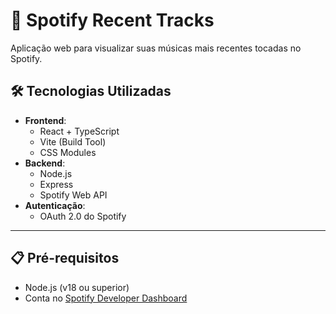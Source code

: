 # 🎵 Spotify Recent Tracks

Aplicação web para visualizar suas músicas mais recentes tocadas no Spotify.

## 🛠️ Tecnologias Utilizadas
- **Frontend**:
  - React + TypeScript
  - Vite (Build Tool)
  - CSS Modules
- **Backend**:
  - Node.js
  - Express
  - Spotify Web API
- **Autenticação**:
  - OAuth 2.0 do Spotify

---

## 📋 Pré-requisitos
- Node.js (v18 ou superior)
- Conta no [Spotify Developer Dashboard](https://developer.spotify.com/dashboard)


